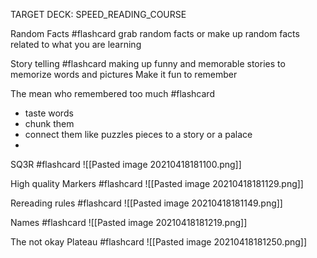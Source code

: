TARGET DECK: SPEED_READING_COURSE

Random Facts #flashcard 
grab random facts or make up random facts related to what you are learning
<!--ID: 1618783711852-->

Story telling #flashcard 
making up funny and memorable stories to memorize words and pictures
Make it fun to remember
<!--ID: 1618783743065-->

The mean who remembered too much #flashcard 
- taste words
- chunk them
- connect them like puzzles pieces to a story or a palace 
- 
<!--ID: 1618783823864-->


SQ3R #flashcard 
![[Pasted image 20210418181100.png]]
<!--ID: 1618783862634-->


High quality Markers #flashcard 
![[Pasted image 20210418181129.png]]
<!--ID: 1618783890806-->

Rereading rules #flashcard 
![[Pasted image 20210418181149.png]]
<!--ID: 1618783911863-->

Names #flashcard 
![[Pasted image 20210418181219.png]]
<!--ID: 1618783941760-->

The not okay Plateau #flashcard 
![[Pasted image 20210418181250.png]]
<!--ID: 1618783972704-->

